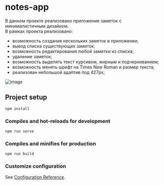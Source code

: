 # notes-app
В данном проекте реализовано приложение заметок с минималистичным дизайном.  
В рамках проекта реализовано:
- возможность создания нескольких заметок в приложении;  
- вывод списка существующих заметок;  
- возможность редактирования любой заметки из списка;  
- удаление заметок;  
- возможность выделять текст курсивом, жирным и подчеркиванием;  
- возможность менять шрифт на Times New Roman и размер текста;  
- реализован небольшой адаптив под 427px;  

![image](https://github.com/huxovich/severstal_notes/assets/143432186/18568a2f-6cc1-4606-a313-05cd4fa5c409)


## Project setup
```
npm install
```

### Compiles and hot-reloads for development
```
npm run serve
```

### Compiles and minifies for production
```
npm run build
```

### Customize configuration
See [Configuration Reference](https://cli.vuejs.org/config/).
